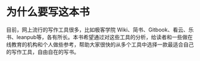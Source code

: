 # 为什么要写这本书

目前，网上流行的写作工具很多，比如极客学院 Wiki、简书、Gitbook、看云、乐书、leanpub等，各有所长。本书希望通过对这些工具的分析，给读者和一些做在线教育的机构和个人做些参考，帮助大家很快的从多个工具中选择一款最适合自己的写作工具，自由自在的写书。

